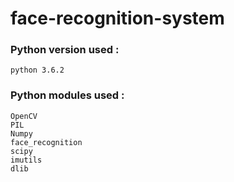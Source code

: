 # face-recognition-system

### Python version used :
```
python 3.6.2
```

### Python modules used :
```
OpenCV
PIL
Numpy
face_recognition
scipy
imutils
dlib
```
